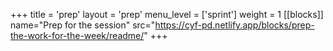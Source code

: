 +++
title = 'prep'
layout = 'prep'
menu_level = ['sprint']
weight = 1
[[blocks]]
name="Prep for the session"
src="https://cyf-pd.netlify.app/blocks/prep-the-work-for-the-week/readme/"
+++
